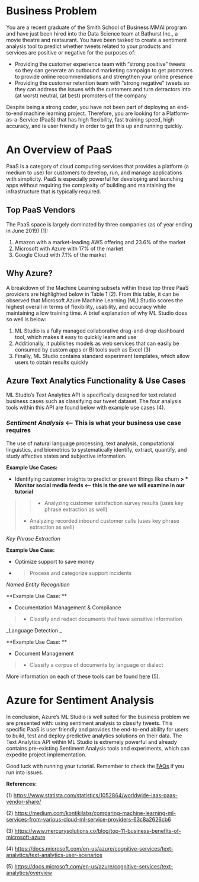 # **Business Problem**

You are a recent graduate of the Smith School of Business MMAI program and have just been hired into the Data Science team at Bathurst Inc., a movie theatre and restaurant. You have been tasked to create a sentiment analysis tool to predict whether tweets related to your products and services are positive or negative for the purposes of:

* Providing the customer experience team with “strong positive” tweets so they can generate an outbound marketing campaign to get promoters to provide online recommendations and strengthen your online presence
* Providing the customer retention team with “strong negative” tweets so they can address the issues with the customers and turn detractors into (at worst) neutral, (at best) promoters of the company

Despite being a strong coder, you have not been part of deploying an end-to-end machine learning project. Therefore, you are looking for a Platform-as-a-Service (PaaS) that has high flexibility, fast training speed, high accuracy, and is user friendly in order to get this up and running quickly.

# **An Overview of PaaS**

PaaS is a category of cloud computing services that provides a platform (a medium to use) for customers to develop, run, and manage applications with simplicity. PaaS is especially powerful for developing and launching apps without requiring the complexity of building and maintaining the infrastructure that is typically required.

## **Top PaaS Vendors**

The PaaS space is largely dominated by three companies (as of year ending in June 2019) (1):
1. Amazon with a market-leading AWS offering and 23.6% of the market   
2. Microsoft with Azure with 17% of the market
3. Google Cloud with 7.1% of the market 

## **Why Azure?**

A breakdown of the Machine Learning subsets within these top three PaaS providers are highlighted below in Table 1 (2). From this table, it can be observed that Microsoft Azure Machine Learning (ML) Studio scores the highest overall in terms of flexibility, usability, and accuracy while maintaining a low training time. A brief explanation of why ML Studio does so well is below:

1. ML Studio is a fully managed collaborative drag-and-drop dashboard tool, which makes it easy to quickly learn and use
2. Additionally, it publishes models as web services that can easily be consumed by custom apps or BI tools such as Excel (3)
3. Finally, ML Studio contains standard experiment templates, which allow users to obtain results quickly

## **Azure Text Analytics Functionality & Use Cases**

ML Studio’s Text Analytics API is specifically designed for text related business cases such as classifying our tweet dataset. The four analysis tools within this API are found below with example use cases (4).  

### _Sentiment Analysis_ <-- **This is what your business use case requires**

The use of natural language processing, text analysis, computational linguistics, and biometrics to systematically identify, extract, quantify, and study affective states and subjective information.

**Example Use Cases:** 
* Identifying customer insights to predict or prevent things like churn
**> * Monitor social media feeds <-- this is the one we will examine in our tutorial**
> > * Analyzing customer satisfaction survey results (uses key phrase extraction as well)
> * Analyzing recorded inbound customer calls (uses key phrase extraction as well)

_Key Phrase Extraction_

**Example Use Case:** 
* Optimize support to save money
* > Process and categorize support incidents

_Named Entity Recognition_

**Example Use Case: **
* Documentation Management & Compliance
> * Classify and redact documents that have sensitive information

_Language Detection _

**Example Use Case: **
* Document Management
> * Classify a corpus of documents by language or dialect

More information on each of these tools can be found [ here]( https://docs.microsoft.com/en-us/azure/cognitive-services/text-analytics/overview) (5).

# **Azure for Sentiment Analysis**

In conclusion, Azure’s ML Studio is well suited for the business problem we are presented with: using sentiment analysis to classify tweets. This specific PaaS is user friendly and provides the end-to-end ability for users to build, test and deploy predictive analytics solutions on their data. The Text Analytics API within ML Studio is extremely powerful and already contains pre-existing Sentiment Analysis tools and experiments, which can expedite project implementation. 

Good luck with running your tutorial. Remember to check the [FAQs](https://github.com/cShellinc/AzureMLTutorial_SentimentAnalysis/wiki/FAQs) if you run into issues.


**References:**

(1) https://www.statista.com/statistics/1052864/worldwide-iaas-paas-vendor-share/

(2) https://medium.com/kontikilabs/comparing-machine-learning-ml-services-from-various-cloud-ml-service-providers-63c8a2626cb6 

(3) https://www.mercurysolutions.co/blog/top-11-business-benefits-of-microsoft-azure 

(4) https://docs.microsoft.com/en-us/azure/cognitive-services/text-analytics/text-analytics-user-scenarios

(5) https://docs.microsoft.com/en-us/azure/cognitive-services/text-analytics/overview

